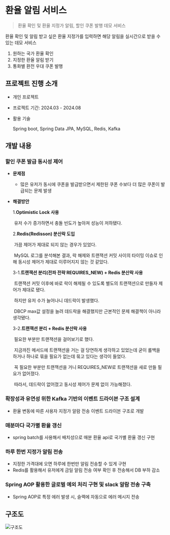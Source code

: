 # 환율 알림 서비스

> 환율 확인 및 환율 지정가 알림, 할인 쿠폰 발행 데모 서비스

환율 확인 및 알림 받고 싶은 환율 지정가를 입력하면 해당 알림을 실시간으로 받을 수 있는 데모 서비스

1. 원하는 국가 환율 확인
2. 지정한 환율 알림 받기
3. 통화별 환전 우대 쿠폰 발행

## 프로젝트 진행 소개

- 개인 프로젝트

- 프로젝트 기간: 2024.03 - 2024.08

- 활용 기술

  Spring boot, Spring Data JPA, MySQL, Redis, Kafka

## 개발 내용

### **할인 쿠폰 발급 동시성 제어**

- **문제점**

    - 많은 유저가 동시에 쿠폰을 발급받으면서 제한된 쿠폰 수보다 더 많은 쿠폰이 발급되는 문제 발생

- **해결방안**

  1.**Optimistic Lock 사용**

  ​ 유저 수가 증가하면서 충돌 빈도가 높아져 성능이 저하됐다.

  2.**Redis(Redisson) 분산락 도입**

  ​ 가끔 제어가 제대로 되지 않는 경우가 있었다.

  ​ MySQL 로그를 분석해본 결과, 락 해제와 트랜잭션 커밋 사이의 타이밍 이슈로 인해 동시성 제어가 제대로 이루어지지 않는 것 같았다.

  3-1.**트랜잭션 분리(전파 전략 REQUIRES_NEW) + Redis 분산락 사용**

  ​ 트랜잭션 커밋 이후에 바로 락이 해제될 수 있도록 별도의 트랜잭션으로 만들자 제어가 제대로 됐다.

  ​ 하지만 유저 수가 늘어나니 데드락이 발생했다.

  ​ DBCP max값 설정을 늘려 데드락을 해결했지만 근본적인 문제 해결책이 아니라 생각됐다.

  3-2.**트랜잭션 분리 + Redis 분산락 사용**

  ​ 필요한 부분만 트랜잭션을 걸어보기로 했다.

  ​ 지금까진 메서드에 트랜잭션을 거는 걸 당연하게 생각하고 있었는데 굳이 롤백을 하거나 하나로 묶을 필요가 없는데 묶고 있다는 생각이 들었다.

  ​ 꼭 필요한 부분만 트랜잭션을 거니 REQUIRES_NEW로 트랜잭션을 새로 만들 필요가 없어졌다.

  ​ 따라서, 데드락이 없어졌고 동시성 제어가 문제 없이 가능해졌다.

### 확장성과 유연성 위한 Kafka 기반의 이벤트 드라이븐 구조 설계

- 환율 변동에 따른 사용자 지정가 알람 전송 이벤트 드라이븐 구조로 개발

### 매분마다 국가별 환율 갱신

- spring batch를 사용해서 배치성으로 매분 환율 api로 국가별 환율 갱신 구현

### 하루 한번 지정가 알림 전송

- 지정한 가격대에 오면 하루에 한번만 알림 전송할 수 있게 구현
- Redis를 활용해서 유저에게 금일 알림 전송 여부 확인 후 전송해서 DB 부하 감소

### Spring AOP 활용한 글로벌 예외 처리 구현 및 slack 알람 전송 구축

- Spring AOP로 특정 에러 발생 시, 슬랙에 자동으로 에러 메시지 전송

## 구조도

![구조도](https://github.com/user-attachments/assets/1b7de649-55d0-43cf-8b2d-8737c02a0b9b)